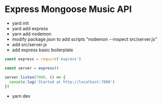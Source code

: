 # Express Mongoose Music API

- yard init
- yard add express
- yarn add nodemon
- modify package.json to add scripts "nodemon --inspect src/server.js"
- add src/server.js
- add express basic boilerplate
```javascript
const express = require('express')

const server = express()

server.listen(7000, () => {
  console.log('Started at http://localhost:7000')
})
```
- yarn dev